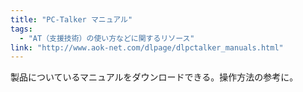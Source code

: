 ```yaml
---
title: "PC-Talker マニュアル"
tags:
  - "AT（支援技術）の使い方などに関するリソース"
link: "http://www.aok-net.com/dlpage/dlpctalker_manuals.html"
---
```


製品についているマニュアルをダウンロードできる。操作方法の参考に。
